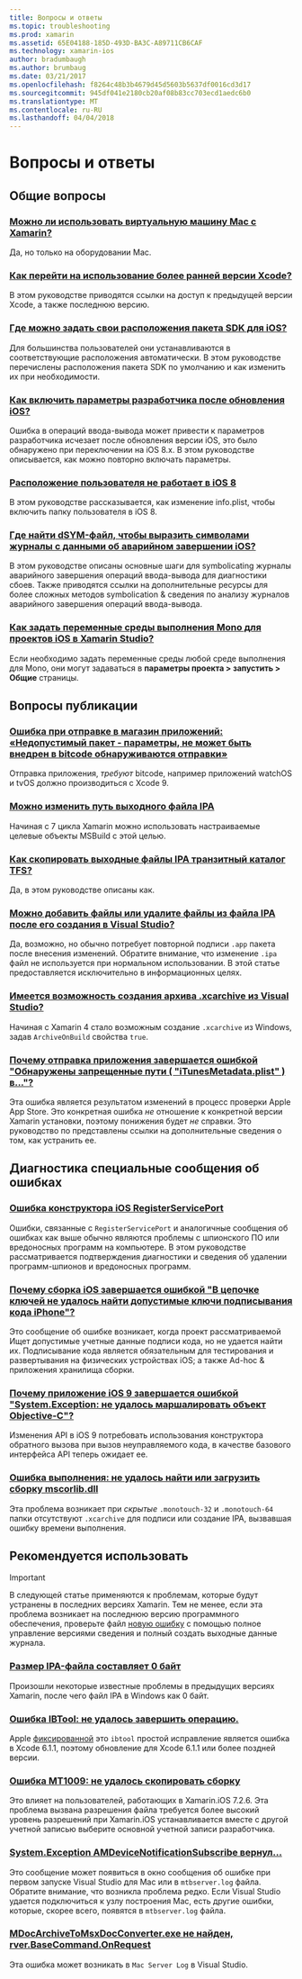 ```yaml
---
title: Вопросы и ответы
ms.topic: troubleshooting
ms.prod: xamarin
ms.assetid: 65E04188-185D-493D-BA3C-A89711CB6CAF
ms.technology: xamarin-ios
author: bradumbaugh
ms.author: brumbaug
ms.date: 03/21/2017
ms.openlocfilehash: f8264c48b3b4679d45d5603b5637df0016cd3d17
ms.sourcegitcommit: 945df041e2180cb20af08b83cc703ecd1aedc6b0
ms.translationtype: MT
ms.contentlocale: ru-RU
ms.lasthandoff: 04/04/2018
---
```

# <a name="frequently-asked-questions"></a>Вопросы и ответы

## <a name="general-questions"></a>Общие вопросы

### <a name="can-i-use-a-mac-vm-with-xamarinmac-vmmd"></a>[Можно ли использовать виртуальную машину Mac с Xamarin?](mac-vm.md)
Да, но только на оборудовании Mac.

### <a name="how-can-i-downgrade-xcodedowngrade-xcodemd"></a>[Как перейти на использование более ранней версии Xcode?](downgrade-xcode.md)
В этом руководстве приводятся ссылки на доступ к предыдущей версии Xcode, а также последнюю версию.

### <a name="where-can-i-set-my-ios-sdk-locationsios-sdkmd"></a>[Где можно задать свои расположения пакета SDK для iOS?](ios-sdk.md)
Для большинства пользователей они устанавливаются в соответствующие расположения автоматически. В этом руководстве перечислены расположения пакета SDK по умолчанию и как изменить их при необходимости.

### <a name="how-can-i-reenable-developer-options-after-updating-iosupdate-developer-optionsmd"></a>[Как включить параметры разработчика после обновления iOS?](update-developer-options.md)
Ошибка в операций ввода-вывода может привести к параметров разработчика исчезает после обновления версии iOS, это было обнаружено при переключении на iOS 8.x. В этом руководстве описывается, как можно повторно включать параметры.

### <a name="user-location-not-working-in-ios-8ios8-user-locationmd"></a>[Расположение пользователя не работает в iOS 8](ios8-user-location.md)
В этом руководстве рассказывается, как изменение info.plist, чтобы включить папку пользователя в iOS 8.

### <a name="where-can-i-find-the-dsym-file-to-symbolicate-ios-crash-logssymbolicate-ios-crashmd"></a>[Где найти dSYM-файл, чтобы выразить символами журналы с данными об аварийном завершении iOS?](symbolicate-ios-crash.md)
В этом руководстве описаны основные шаги для symbolicating журналы аварийного завершения операций ввода-вывода для диагностики сбоев. Также приводятся ссылки на дополнительные ресурсы для более сложных методов symbolication & сведения по анализу журналов аварийного завершения операций ввода-вывода.


### <a name="how-do-i-set-mono-runtime-environment-variables-for-ios-projects-in-xamarin-studioxs-mono-runtimemd"></a>[Как задать переменные среды выполнения Mono для проектов iOS в Xamarin Studio?](xs-mono-runtime.md)
Если необходимо задать переменные среды любой среде выполнения для Mono, они могут задаваться в **параметры проекта > запустить > Общие** страницы.

## <a name="publishing-questions"></a>Вопросы публикации

### <a name="error-when-submitting-to-app-store-invalid-bundle---options-not-allowed-to-be-embedded-in-bitcode-are-detected-in-the-submissioninvalid-bundle-bitcodemd"></a>[Ошибка при отправке в магазин приложений: «Недопустимый пакет - параметры, не может быть внедрен в bitcode обнаруживаются отправки»](invalid-bundle-bitcode.md)

Отправка приложения, _требуют_ bitcode, например приложений watchOS и tvOS должно производиться с Xcode 9.

### <a name="can-i-change-the-output-path-of-the-ipa-fileipa-output-pathmd"></a>[Можно изменить путь выходного файла IPA](ipa-output-path.md)
Начиная с 7 цикла Xamarin можно использовать настраиваемые целевые объекты MSBuild с этой целью.

### <a name="how-can-i-copy-ipa-output-files-to-the-tfs-drop-folderipa-tfsmd"></a>[Как скопировать выходные файлы IPA транзитный каталог TFS?](ipa-tfs.md)
Да, в этом руководстве описаны как.

### <a name="can-i-add-files-to-or-remove-files-from-an-ipa-file-after-building-it-in-visual-studiomodify-ipamd"></a>[Можно добавить файлы или удалите файлы из файла IPA после его создания в Visual Studio?](modify-ipa.md)
Да, возможно, но обычно потребует повторной подписи `.app` пакета после внесения изменений. Обратите внимание, что изменение `.ipa` файл не используется при нормальном использовании. В этой статье предоставляется исключительно в информационных целях.

### <a name="is-it-possible-to-create-a-xcarchive-archive-from-visual-studiocreate-xcarchivemd"></a>[Имеется возможность создания архива .xcarchive из Visual Studio?](create-xcarchive.md)
Начиная с Xamarin 4 стало возможным создание `.xcarchive` из Windows, задав `ArchiveOnBuild` свойства `true`.

### <a name="why-does-my-app-submission-fail-with-disallowed-paths--itunesmetadataplist--found-at--itunesmetadata-disallowed-pathsmd"></a>[Почему отправка приложения завершается ошибкой "Обнаружены запрещенные пути ( "iTunesMetadata.plist" ) в..."?](itunesmetadata-disallowed-paths.md)
Эта ошибка является результатом изменений в процесс проверки Apple App Store. Это конкретная ошибка _не_ отношение к конкретной версии Xamarin установки, поэтому понижения будет _не_ справки. Это руководство по представлены ссылки на дополнительные сведения о том, как устранить ее.


## <a name="diagnosing-specific-error-messages"></a>Диагностика специальные сообщения об ошибках

### <a name="ios-designer-error-with-registerserviceporterror-registerserviceportmd"></a>[Ошибка конструктора iOS RegisterServicePort](error-registerserviceport.md)
Ошибки, связанные с `RegisterServicePort` и аналогичные сообщения об ошибках как выше обычно являются проблемы с шпионского ПО или вредоносных программ на компьютере. В этом руководстве рассматривается подтверждения диагностики и сведения об удалении программ-шпионов и вредоносных программ.

### <a name="why-does-my-ios-build-fail-with-no-valid-iphone-code-signing-keys-found-in-keychainno-codesigning-keysmd"></a>[Почему сборка iOS завершается ошибкой "В цепочке ключей не удалось найти допустимые ключи подписывания кода iPhone"?](no-codesigning-keys.md)
Это сообщение об ошибке возникает, когда проект рассматриваемой Ищет допустимые учетные данные подписи кода, но не удается найти их. Подписывание кода является обязательным для тестирования и развертывания на физических устройствах iOS; а также Ad-hoc & приложения хранилища сборки.

### <a name="why-does-my-ios-9-app-fail-with-systemexception-failed-to-marshal-the-objective-c-objectexception-marshal-obj-cmd"></a>[Почему приложение iOS 9 завершается ошибкой "System.Exception: не удалось маршалировать объект Objective-C"?](exception-marshal-obj-c.md)
Изменения API в iOS 9 потребовать использования конструктора обратного вызова при вызов неуправляемого кода, в качестве базового интерфейса API теперь ожидает ее.

### <a name="runtime-error-the-assembly-mscorlibdll-was-not-found-or-could-not-be-loadederror-mscorlib-not-foundmd"></a>[Ошибка выполнения: не удалось найти или загрузить сборку mscorlib.dll](error-mscorlib-not-found.md)
Эта проблема возникает при *скрытые* `.monotouch-32` и `.monotouch-64` папки отсутствуют `.xcarchive` для подписи или создание IPA, вызвавшая ошибку времени выполнения.

## <a name="deprecated"></a>Рекомендуется использовать

> [!IMPORTANT]
> В следующей статье применяются к проблемам, которые будут устранены в последних версиях Xamarin. Тем не менее, если эта проблема возникает на последнюю версию программного обеспечения, проверьте файл [новую ошибку](~/cross-platform/troubleshooting/questions/howto-file-bug.md) с помощью полное управление версиями сведения и полный создать выходные данные журнала.



### <a name="ipa-file-is-0-bytesipa-zero-bytesmd"></a>[Размер IPA-файла составляет 0 байт](ipa-zero-bytes.md)
Произошли некоторые известные проблемы в предыдущих версиях Xamarin, после чего файл IPA в Windows как 0 байт.

### <a name="ibtool-error-the-operation-couldnt-be-completederror-ibtoolmd"></a>[Ошибка IBTool: не удалось завершить операцию.](error-ibtool.md)
Apple [фиксированной](https://developer.apple.com/library/ios/releasenotes/DeveloperTools/RN-Xcode/Chapters/xc6_release_notes.html) это `ibtool` простой исправление является ошибка в Xcode 6.1.1, поэтому обновление для Xcode 6.1.1 или более поздней версии.

### <a name="error-mt1009-could-not-copy-the-assemblyerror-mt1009md"></a>[Ошибка MT1009: не удалось скопировать сборку](error-mt1009.md)
Это влияет на пользователей, работающих в Xamarin.iOS 7.2.6. Эта проблема вызвана разрешения файла требуется более высокий уровень разрешений при Xamarin.iOS устанавливается вместе с другой учетной записью выберите основной учетной записи разработчика.

### <a name="systemexception-amdevicenotificationsubscribe-returned-exception-amddevicenotificationsubscribemd"></a>[System.Exception AMDeviceNotificationSubscribe вернул...](exception-amddevicenotificationsubscribe.md)
Это сообщение может появиться в окно сообщения об ошибке при первом запуске Visual Studio для Mac или в `mtbserver.log` файла. Обратите внимание, что возникла проблема редко. Если Visual Studio удается подключиться к узлу построения Mac, есть другие ошибки, которые, скорее всего, появятся в `mtbserver.log` файла.

### <a name="mdocarchivetomsxdocconverterexe-not-found-rverbasecommandonrequestmdocarchivetomsxdocconverter-not-foundmd"></a>[MDocArchiveToMsxDocConverter.exe не найден, rver.BaseCommand.OnRequest](mdocarchivetomsxdocconverter-not-found.md)
Эта ошибка может возникать в `Mac Server Log` в Visual Studio.
